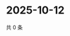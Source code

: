 # 2025-10-12

共 0 条

<!-- BEGIN ZHIHUVIDEO -->
<!-- 最后更新时间 Sun Oct 12 2025 10:21:32 GMT+0800 (China Standard Time) -->

<!-- END ZHIHUVIDEO -->
